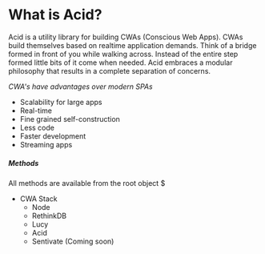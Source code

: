 What is Acid?
=======
Acid is a utility library for building CWAs (Conscious Web Apps). CWAs build themselves based on realtime application demands. Think of a bridge formed in front of you while walking across. Instead of the entire step formed little bits of it come when needed. Acid embraces a modular philosophy that results in a complete separation of concerns.

_CWA's have advantages over modern SPAs_
 - Scalability for large apps
 - Real-time
 - Fine grained self-construction
 - Less code
 - Faster development
 - Streaming apps

##### Methods
All methods are available from the root object $

- CWA Stack
	- Node
	- RethinkDB
	- Lucy
	- Acid
	- Sentivate (Coming soon)
